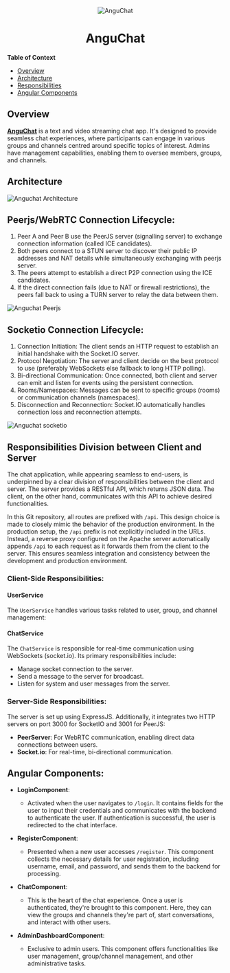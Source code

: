 
<p align="center">
  <img src="https://github.com/ejbolts/Text-video-chat-app/assets/86194451/c91e065e-e91b-4331-a22f-101a56546d05" alt="AnguChat" />
</p>
<h1 align="center">AnguChat</h1>

<b>Table of Context</b>

- [Overview](#Overview)
- [Architecture](#Architecture)
- [Responsibilities](#Responsibilities)
- [Angular Components](#Angular_Components)

<a name="Overview"></a>
## Overview

[**AnguChat**](https://www.anguchat.com) is a text and video streaming chat app. It's designed to provide seamless chat experiences, where participants can engage in various groups and channels centred around specific topics of interest. Admins have management capabilities, enabling them to oversee members, groups, and channels.

<a name="Architecture"></a>
## Architecture
![Anguchat Architecture](https://github.com/user-attachments/assets/9fd8797c-f4b0-4f45-9779-fe6694e25749)


## Peerjs/WebRTC Connection Lifecycle:
1. Peer A and Peer B use the PeerJS server (signalling server) to exchange connection information (called ICE candidates).
2. Both peers connect to a STUN server to discover their public IP addresses and NAT details while simultaneously exchanging with peerjs server.
3. The peers attempt to establish a direct P2P connection using the ICE candidates.
4. If the direct connection fails (due to NAT or firewall restrictions), the peers fall back to using a TURN server to relay the data between them.

![Anguchat Peerjs](https://github.com/user-attachments/assets/202f9b2e-5663-481a-a53e-dea42b3c1149)

## Socketio Connection Lifecycle:
1. Connection Initiation: The client sends an HTTP request to establish an initial handshake with the Socket.IO server.
2. Protocol Negotiation: The server and client decide on the best protocol to use (preferably WebSockets else fallback to long HTTP polling).
3. Bi-directional Communication: Once connected, both client and server can emit and listen for events using the persistent connection.
4. Rooms/Namespaces: Messages can be sent to specific groups (rooms) or communication channels (namespaces).
5. Disconnection and Reconnection: Socket.IO automatically handles connection loss and reconnection attempts.
   
![Anguchat socketio](https://github.com/user-attachments/assets/50deaaca-a497-4ff9-8d52-fd367c2a7e76)

<a name="Responsibilities"></a>
## Responsibilities Division between Client and Server

The chat application, while appearing seamless to end-users, is underpinned by a clear division of responsibilities between the client and server. The server provides a RESTful API, which returns JSON data. The client, on the other hand, communicates with this API to achieve desired functionalities.

In this Git repository, all routes are prefixed with `/api`. This design choice is made to closely mimic the behavior of the production environment. In the production setup, the `/api` prefix is not explicitly included in the URLs. Instead, a reverse proxy configured on the Apache server automatically appends `/api` to each request as it forwards them from the client to the server. This ensures seamless integration and consistency between the development and production environment.


### Client-Side Responsibilities:

#### UserService 

The `UserService` handles various tasks related to user, group, and channel management:

#### ChatService

The `ChatService` is responsible for real-time communication using WebSockets (socket.io). Its primary responsibilities include:

- Manage socket connection to the server.
- Send a message to the server for broadcast.
- Listen for system and user messages from the server.

### Server-Side Responsibilities:

The server is set up using ExpressJS. Additionally, it integrates two HTTP servers on port 3000 for SocketIO and 3001 for PeerJS:

- **PeerServer**: For WebRTC communication, enabling direct data connections between users.
- **Socket.io**: For real-time, bi-directional communication.


<a name="Angular_Components"></a>
## Angular Components:

- **LoginComponent**:
  - Activated when the user navigates to `/login`. It contains fields for the user to input their credentials and communicates with the backend to authenticate the user. If authentication is successful, the user is redirected to the chat interface.

- **RegisterComponent**:
  - Presented when a new user accesses `/register`. This component collects the necessary details for user registration, including username, email, and password, and sends them to the backend for processing.

- **ChatComponent**:
  - This is the heart of the chat experience. Once a user is authenticated, they're brought to this component. Here, they can view the groups and channels they're part of, start conversations, and interact with other users.

- **AdminDashboardComponent**:
  - Exclusive to admin users. This component offers functionalities like user management, group/channel management, and other administrative tasks.
